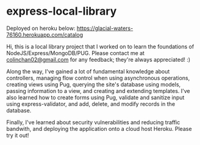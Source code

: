# express-local-library

Deployed on heroku below:
https://glacial-waters-76160.herokuapp.com/catalog

Hi, this is a local library project that I worked on to learn the foundations of NodeJS/Express/MongoDB/PUG. Please contact me at colinchan02@gmail.com for any feedback; they're always appreciated! :)

Along the way, I've gained a lot of fundamental knowledge about controllers, managing flow control when using asynchronous operations, creating views using Pug, querying the site's database using models, passing information to a view, and creating and extending templates. I've also learned how to create forms using Pug, validate and sanitize input using express-validator, and add, delete, and modify records in the database.

Finally, I've learned about security vulnerabilities and reducing traffic bandwith, and deploying the application onto a cloud host Heroku. Please try it out!
